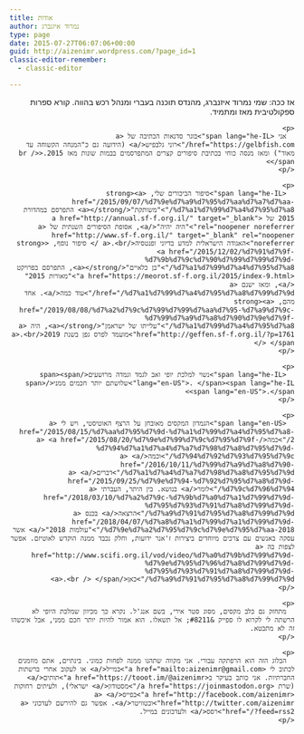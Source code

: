 ```yaml
---
title: אודות
author: נמרוד איזנברג
type: page
date: 2015-07-27T06:07:06+00:00
guid: http://aizenimr.wordpress.com/?page_id=1
classic-editor-remember:
  - classic-editor

---
```

<div dir="ltr">
  <div dir="rtl">
    <p>
      <span lang="he-IL">אז ככה: שמי נמרוד איזנברג, מהנדס תוכנה בעברי ומנהל רכש בהווה</span><span lang="he-IL">. קורא ספרות ספקולטיבית מאז ומתמיד.</span>
    </p>
    
    <p>
      אני <span lang="he-IL">בוגר סדנאות הכתיבה של <a href="https://gelbfish.com/">רוני גלבפיש</a> (הידועה גם כ"המנחה הקשוחה עד מאוד") ומאז מנסה כוחי בכתיבת סיפורים קצרים המתפרסמים בבמות שונות מאז 2015.<br /> </span>
    </p>
    
    <p>
      <span lang="he-IL">סיפור הביכורים שלי, <strong><a href="/2015/09/07/%d7%9e%d7%a9%d7%95%d7%aa%d7%a7%d7%aa-%d7%a1%d7%99%d7%a4%d7%95%d7%a8/">"משותקת"</a></strong> התפרסם במהדורת 2015 של <a href="http://annual.sf-f.org.il/" target="_blank" rel="noopener noreferrer">"היה יהיה"</a>, אסופת הסיפורים השנתית של <a href="http://www.sf-f.org.il/" target="_blank" rel="noopener noreferrer">האגודה הישראלית למדע בדיוני ופנטסיה</a>.<br /> סיפור נוסף, <strong><a href="/2015/12/02/%d7%91%d7%9f-%d7%9b%d7%9c%d7%90%d7%99%d7%99%d7%9d-%d7%a1%d7%99%d7%a4%d7%95%d7%a8/">"בן כלאיים"</a></strong>, התפרסם בפרויקט <a href="https://meorot.sf-f.org.il/2015/index-9.html">"מאורות 2015"</a>, ומאז ישנם <a href="/%d7%a1%d7%99%d7%a4%d7%95%d7%a8%d7%99%d7%9d/">עוד כמה</a>. אחד מהם, <strong><a href="/2019/08/08/%d7%a2%d7%9c%d7%99%d7%99%d7%aa%d7%95-%d7%a9%d7%9c-%d7%99%d7%a9%d7%a8%d7%90%d7%9e%d7%9f-%d7%a1%d7%99%d7%a4%d7%95%d7%a8/">"עלייתו של ישראמן"</a></strong>, היה <a href="http://geffen.sf-f.org.il/?p=1761">מועמד לפרס גפן בשנת 2019</a>.<br /> </span>
    </p>
    
    <p>
      <span lang="he-IL">נשוי למלכת יופי ואב לגמד וגמדה מרושעים</span><span lang="en-US">. </span><span lang="he-IL">שלושתם יותר חכמים ממני</span><span lang="en-US">.</span>
    </p>
    
    <p>
      <span lang="en-US">הגמדון המקסים מאובחן על הרצף האוטיסטי, ויש לי <a href="/2015/08/15/%d7%aa%d7%95%d7%9d-%d7%a1%d7%99%d7%a4%d7%95%d7%a8-2/">כמה</a> <a href="/2015/08/20/%d7%9e%d7%99%d7%9c%d7%95%d7%9f-%d7%94%d7%a1%d7%a4%d7%a7%d7%98%d7%a8%d7%95%d7%9d-%d7%94%d7%92%d7%93%d7%95%d7%9c/">וכמה</a> <a href="/2016/10/11/%d7%99%d7%a9%d7%a8%d7%90-%d7%a1%d7%a4%d7%a7%d7%98%d7%a8%d7%95%d7%9d/">דברים</a> <a href="/2015/09/25/%d7%9e%d7%94-%d7%92%d7%95%d7%a8%d7%9d-%d7%9c%d7%96%d7%94/">לומר</a> בנושא. בין היתר, העברתי <a href="/2018/03/10/%d7%a2%d7%9c-%d7%9b%d7%a0%d7%a1%d7%99%d7%9d-%d7%95%d7%93%d7%91%d7%a8%d7%99%d7%9d-%d7%a9%d7%91%d7%95%d7%a8%d7%99%d7%9d/">הרצאה</a> בכנס <a href="/2018/04/07/%d7%a8%d7%a1%d7%99%d7%a1%d7%99%d7%9d-%d7%9e%d7%a2%d7%95%d7%9c%d7%9e%d7%95%d7%aa-2018/">"עולמות 2018"</a> אשר עסקה באנשים עם צרכים מיוחדים ביצירות ז'אנר ידועות, וחלק נכבד ממנה הוקדש לאוטיזם. אפשר לצפות בה <a href="http://www.scifi.org.il/vod/video/%d7%a0%d7%9b%d7%99%d7%9d-%d7%9e%d7%95%d7%96%d7%a8%d7%99%d7%9d-%d7%95%d7%93%d7%91%d7%a8%d7%99%d7%9d-%d7%a9%d7%91%d7%95%d7%a8%d7%99%d7%9d/">כאן</a>.<br /> </span>
    </p>
    
    <p>
      מתחזק גם כלב מקסים, מסוג סטר אירי, בשם אנג'ל. נקרא כך מכיוון שמלכת היופי לא הרשתה לי לקרוא לו ספייק &#8211; אל תשאלו. הוא אמור להיות יותר חכם ממני, אבל איכשהו זה לא מתבטא.
    </p>
    
    <p>
      הבלוג הזה הוא הרפתקה עבורי. אני מקווה שתהנו ממנה לפחות כמוני. בינתיים, אתם מוזמנים לכתוב לי <a href="mailto:aizenimr@gmail.com">במייל</a> או לעקוב אחרי ברשתות החברתיות. אני כותב בעיקר ב<a href="https://tooot.im/@aizenimr">תותים</a> (שרת <a href="https://joinmastodon.org/">מסטודון</a> ישראלי), ולעיתים רחוקות <a href="http://facebook.com/aizenimr">בפייס</a> <a href="http://twitter.com/aizenimr">ובטוויטר</a>. אפשר גם להירשם לעדכוני <a href="/?feed=rss2">רסס</a> ולעדכונים במייל.
    </p>
  </div>
</div>
